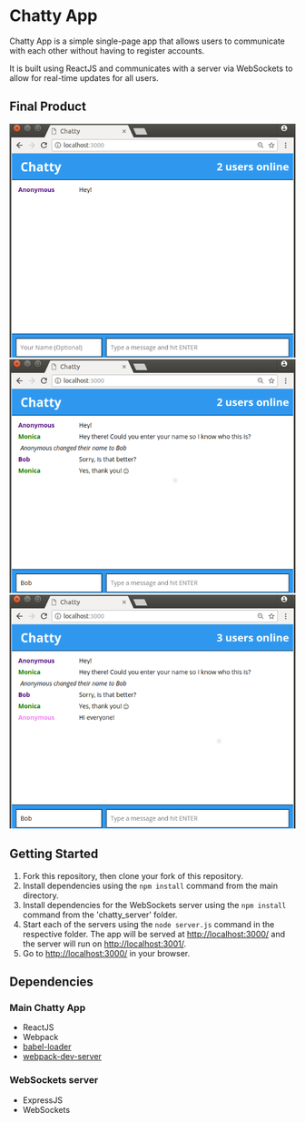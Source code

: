 # Chatty App

Chatty App is a simple single-page app that allows users to communicate with each other without having to register accounts.

It is built using ReactJS and communicates with a server via WebSockets to allow for real-time updates for all users.

## Final Product

!["Screenshot of Main page with new Message"](https://github.com/jeffvtang/chattyapp/blob/master/docs/First%20Message.png)
!["Screenshot of Name Change and Notification'](https://github.com/jeffvtang/chattyapp/blob/master/docs/Name%20Change.png)
!["Screenshot of Additional user with unique colours'](https://github.com/jeffvtang/chattyapp/blob/master/docs/Unique%20Colors.png)

## Getting Started

1. Fork this repository, then clone your fork of this repository.
2. Install dependencies using the `npm install` command from the main directory.
3. Install dependencies for the WebSockets server using the `npm install` command from the 'chatty_server' folder.
4. Start each of the servers using the `node server.js` command in the respective folder. The app will be served at <http://localhost:3000/> and the server will run on <http://localhost:3001/>.
5. Go to <http://localhost:3000/> in your browser.

## Dependencies
### Main Chatty App
* ReactJS
* Webpack
* [babel-loader](https://github.com/babel/babel-loader)
* [webpack-dev-server](https://github.com/webpack/webpack-dev-server)

### WebSockets server
* ExpressJS
* WebSockets
